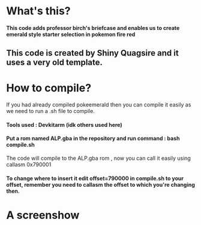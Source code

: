 # What's this?
#### This code adds professor birch's briefcase and enables us to create emerald style starter selection in pokemon fire red
## This code is created by Shiny Quagsire and it uses a very old template.
# How to compile?
If you had already compiled pokeemerald then you can compile it easily as we need to run a .sh file to compile.
#### Tools used : Devkitarm (idk others used here)
#### Put a rom named ALP.gba in the repository and run command : bash compile.sh
The code will compile to the ALP.gba rom , now you can call it easily using callasm 0x790001
#### To change where to insert it edit offset=790000 in compile.sh to your offset, remember you need to callasm the offset to which you're changing then.
# A screenshow

